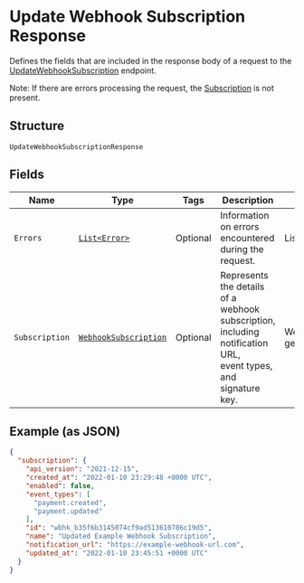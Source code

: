 
# Update Webhook Subscription Response

Defines the fields that are included in the response body of
a request to the [UpdateWebhookSubscription](../../doc/api/webhook-subscriptions.md#update-webhook-subscription) endpoint.

Note: If there are errors processing the request, the [Subscription](../../doc/models/webhook-subscription.md) is not
present.

## Structure

`UpdateWebhookSubscriptionResponse`

## Fields

| Name | Type | Tags | Description | Getter |
|  --- | --- | --- | --- | --- |
| `Errors` | [`List<Error>`](../../doc/models/error.md) | Optional | Information on errors encountered during the request. | List<Error> getErrors() |
| `Subscription` | [`WebhookSubscription`](../../doc/models/webhook-subscription.md) | Optional | Represents the details of a webhook subscription, including notification URL,<br>event types, and signature key. | WebhookSubscription getSubscription() |

## Example (as JSON)

```json
{
  "subscription": {
    "api_version": "2021-12-15",
    "created_at": "2022-01-10 23:29:48 +0000 UTC",
    "enabled": false,
    "event_types": [
      "payment.created",
      "payment.updated"
    ],
    "id": "wbhk_b35f6b3145074cf9ad513610786c19d5",
    "name": "Updated Example Webhook Subscription",
    "notification_url": "https://example-webhook-url.com",
    "updated_at": "2022-01-10 23:45:51 +0000 UTC"
  }
}
```

